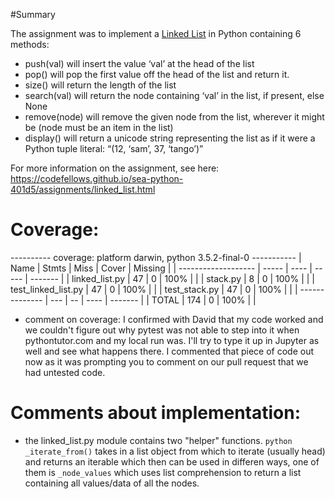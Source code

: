 #Summary

The assignment was to implement a [Linked List](https://en.wikipedia.org/wiki/linked_list)
in Python containing 6 methods:

* push(val) will insert the value ‘val’ at the head of the list
* pop() will pop the first value off the head of the list and return it.
* size() will return the length of the list
* search(val) will return the node containing ‘val’ in the list, if present, else None
* remove(node) will remove the given node from the list, wherever it might be (node must be an item in the list)
* display() will return a unicode string representing the list as if it were a Python tuple literal: “(12, ‘sam’, 37, ‘tango’)”

For more information on the assignment, see here: https://codefellows.github.io/sea-python-401d5/assignments/linked_list.html


# Coverage:

---------- coverage: platform darwin, python 3.5.2-final-0 -----------
| Name                | Stmts | Miss | Cover | Missing |
| ------------------- | ----- | ---- | ----- | ------- |
| linked_list.py      |  47   |  0   | 100%  |         |
| stack.py            |   8   |  0   | 100%  |         |
| test_linked_list.py |  47   |  0   | 100%  |         |
| test_stack.py       |  47   |  0   | 100%  |         |
| --------------      |  ---  |  --  | ----  | ------- |
| TOTAL               |  174  |  0   | 100%  |         |

* comment on coverage: I confirmed with David that my code worked and we couldn't figure out why pytest was not able to step into it when pythontutor.com and my local run was. I'll try to type it up in Jupyter as well and see what happens there. I commented that piece of code out now as it was prompting you to comment on our pull request that we had untested code.


# Comments about implementation:

* the linked_list.py module contains two "helper" functions. ```python _iterate_from()``` takes in a list object from which to iterate (usually head) and returns an iterable which then can be used in differen ways, one of them is ```_node_values``` which uses list comprehension to return a list containing all values/data of all the nodes.
